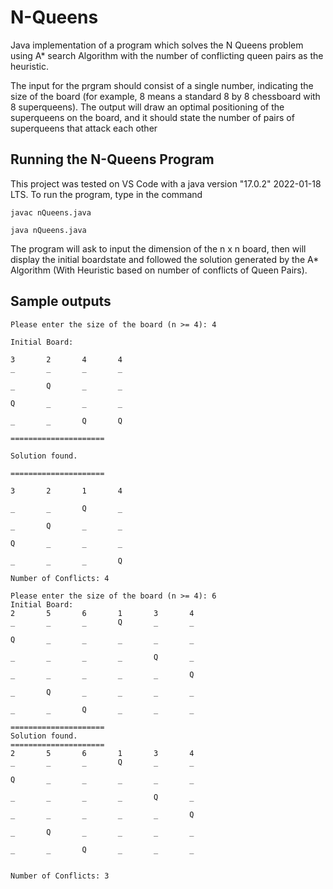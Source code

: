 
# N-Queens

Java implementation of a program which solves the N Queens problem using  A* search Algorithm with the number of conflicting queen pairs as the heuristic.

The input for the prgram should consist of a single number, indicating the size of the board (for example, 8 means a standard 8 by 8 chessboard with 8 superqueens). The output will draw an optimal positioning of the superqueens on the board, and it should state the number of pairs of superqueens that attack each other

## Running the N-Queens Program

This project was tested on VS Code with a java version "17.0.2" 2022-01-18 LTS. To run the program, type in
the command

```
javac nQueens.java

java nQueens.java
```

The program will ask to input the dimension of the n x n board, then will display the
initial boardstate and followed the solution generated by the A* Algorithm
(With Heuristic based on number of conflicts of Queen Pairs).

## Sample outputs
```
Please enter the size of the board (n >= 4): 4

Initial Board:

3       2       4       4
_       _       _       _

_       Q       _       _

Q       _       _       _

_       _       Q       Q

=====================

Solution found.

=====================

3       2       1       4

_       _       Q       _

_       Q       _       _

Q       _       _       _

_       _       _       Q

Number of Conflicts: 4
```

```
Please enter the size of the board (n >= 4): 6
Initial Board:
2       5       6       1       3       4
_       _       _       Q       _       _

Q       _       _       _       _       _

_       _       _       _       Q       _

_       _       _       _       _       Q

_       Q       _       _       _       _

_       _       Q       _       _       _

=====================
Solution found.
=====================
2       5       6       1       3       4
_       _       _       Q       _       _

Q       _       _       _       _       _

_       _       _       _       Q       _

_       _       _       _       _       Q

_       Q       _       _       _       _

_       _       Q       _       _       _


Number of Conflicts: 3
```

